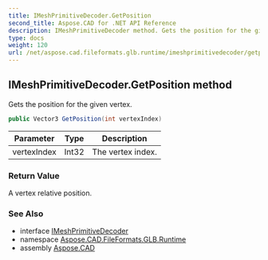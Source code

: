 ```yaml
---
title: IMeshPrimitiveDecoder.GetPosition
second_title: Aspose.CAD for .NET API Reference
description: IMeshPrimitiveDecoder method. Gets the position for the given vertex
type: docs
weight: 120
url: /net/aspose.cad.fileformats.glb.runtime/imeshprimitivedecoder/getposition/
---
```

## IMeshPrimitiveDecoder.GetPosition method

Gets the position for the given vertex.

```csharp
public Vector3 GetPosition(int vertexIndex)
```

| Parameter | Type | Description |
| --- | --- | --- |
| vertexIndex | Int32 | The vertex index. |

### Return Value

A vertex relative position.

### See Also

* interface [IMeshPrimitiveDecoder](../)
* namespace [Aspose.CAD.FileFormats.GLB.Runtime](../../../aspose.cad.fileformats.glb.runtime/)
* assembly [Aspose.CAD](../../../)


